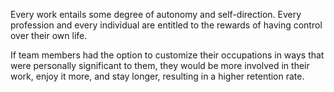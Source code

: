 Every work entails some degree of autonomy and self-direction. Every profession and every individual are entitled to the rewards of having control over their own life.

If team members had the option to customize their occupations in ways that were personally significant to them, they would be more involved in their work, enjoy it more, and stay longer, resulting in a higher retention rate.
